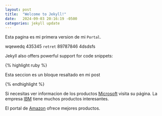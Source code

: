 ```yaml
---
layout: post
title:  "Welcome to Jekyll!"
date:   2024-09-03 20:16:19 -0500
categories: jekyll update
---
```

Esta pagina es mi primera version de mi `Portal`.

wqewedq 435345 `retret` 89787846 4dsdsfs


Jekyll also offers powerful support for code snippets:

{% highlight ruby %}

Esta seccion es un bloque
resaltado en mi post

{% endhighlight %}

Si necesitas ver informacion de los productos [Microsoft][ref01] visita su página. La empresa [IBM][ref02] tiene muchos productos interesantes.

El portal de [Amazon][ref03] ofrece mejores productos.



[ref01]: https://www.microsoft.com/es-pe/
[ref02]: https://www.ibm.com/mx-es
[ref03]: https://www.amazon.com/-/es/
